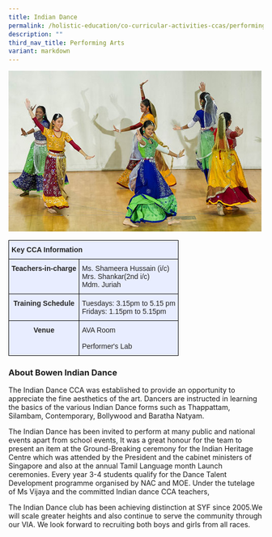 ```yaml
---
title: Indian Dance
permalink: /holistic-education/co-curricular-activities-ccas/performing-arts/indian-dance/
description: ""
third_nav_title: Performing Arts
variant: markdown
---
```

![](/images/Indian-dance-01.jpeg)

<style type="text/css">
.tg  {border-collapse:collapse;border-spacing:0;}
.tg td{border-color:black;border-style:solid;border-width:1px;font-family:Arial, sans-serif;font-size:14px;
  overflow:hidden;padding:10px 5px;word-break:normal;}
.tg th{border-color:black;border-style:solid;border-width:1px;font-family:Arial, sans-serif;font-size:14px;
  font-weight:normal;overflow:hidden;padding:10px 5px;word-break:normal;}
.tg .tg-qrg6{background-color:#E8EDFF;color:#252525;font-weight:bold;text-align:center;vertical-align:top}
.tg .tg-u05r{background-color:#E8EDFF;color:#222;font-weight:bold;text-align:left;vertical-align:top}
.tg .tg-lr6o{background-color:#E8EDFF;color:#222;text-align:left;vertical-align:middle}
</style>
<table class="tg">
<thead>
  <tr>
    <th class="tg-u05r" colspan="2">Key CCA Information</th>
  </tr>
</thead>
<tbody>
  <tr>
    <td class="tg-qrg6"><span style="color:#252525">Teachers-in-charge</span></td>
    <td class="tg-lr6o"><span style="color:#222">Ms. Shameera Hussain (i/c)</span><br><span style="color:#222">Mrs. Shankar(2nd&nbsp;i/c)</span><br><span style="color:#222">Mdm. Juriah</span></td>
  </tr>
  <tr>
    <td class="tg-qrg6"><span style="color:#252525">Training Schedule</span></td>
    <td class="tg-lr6o"><span style="color:#222">Tuesdays: 3.15pm to 5.15 pm</span><br><span style="color:#222">Fridays: 1.15pm to 5.15pm</span></td>
  </tr>
  <tr>
    <td class="tg-qrg6"><span style="color:#252525">Venue</span><span style="color:#222"> </span></td>
    <td class="tg-lr6o"><span style="color:#222">AVA Room</span><br><br><span style="color:#222">Performer's Lab</span></td>
  </tr>
</tbody>
</table>

### About Bowen Indian Dance
The Indian Dance CCA was established to provide an opportunity to appreciate the fine aesthetics of the art. Dancers are instructed in learning the basics of the various Indian Dance forms such as Thappattam, Silambam, Contemporary, Bollywood and Baratha Natyam.&nbsp;

  

The Indian Dance has been invited to perform at many public and national events apart from school events, It was a great honour for the team to present an item at the Ground-Breaking ceremony for the Indian Heritage Centre which was attended by the President and the cabinet ministers of Singapore and also at the annual Tamil Language month Launch ceremonies. Every year 3-4 students qualify for the Dance Talent Development programme organised by NAC and MOE. Under the tutelage of Ms Vijaya and the committed Indian dance CCA teachers,&nbsp;

The Indian Dance club has been achieving distinction at SYF since 2005.We will scale greater heights and also continue to serve the community through our VIA. We look forward to recruiting both boys and girls from all races.